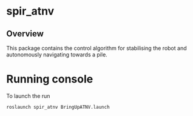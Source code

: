 # spir_atnv

## Overview
This package contains the control algorithm for stabilising the robot and autonomously navigating towards a pile.

# Running console 
To launch the run
```bash
roslaunch spir_atnv BringUpATNV.launch
```


